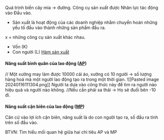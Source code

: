 Quá trình biến cây mía -> đường. 
Công cụ sản xuất được Nhân lực tác động vào Đầu vào.
- Sản xuất là hoạt động của các doanh nghiệp nhằm chuyển hoán những yếu tố đầu vào thành những sản phẩm đầu ra.

x = những công cụ sản xuất khác nhau.
- Vốn (K)
- Con người (L)
[Hàm sản xuất](https://en.wikipedia.org/wiki/Production_function)

#### Năng suất bình quân của lao động ([AP](https://study.com/academy/lesson/average-product-in-economics-definition-formula.html))
// Một xưởng may làm được 10000 cái áo, xưởng có 10 người -> số lượng hàng hoá mà một người lao động tạo ra trong một thời gian.
![[Pasted image 20240116111304.png]]
Người ta dựa vào công thức này để tìm ra người nào hiệu quả và người nào không.
//Nếu cần phải sa thải -> Họ sẽ đuổi bên -10 đi.
#### Năng suất cận biên của lao động ([MP](https://en.wikipedia.org/wiki/Marginal_product))
Căn cứ vào lợi ích cận biên, năng suất là do con người tạo ra, số đầu ra tính trên số đầu vào.

BTVN: Tìm hiểu mối quan hệ giữa hai chỉ tiêu AP và MP